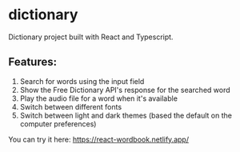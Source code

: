 # dictionary

Dictionary project built with React and Typescript.

## Features:

1. Search for words using the input field
2. Show the Free Dictionary API's response for the searched word
3. Play the audio file for a word when it's available
4. Switch between different fonts
5. Switch between light and dark themes (based the default on the computer preferences)

You can try it here: https://react-wordbook.netlify.app/
